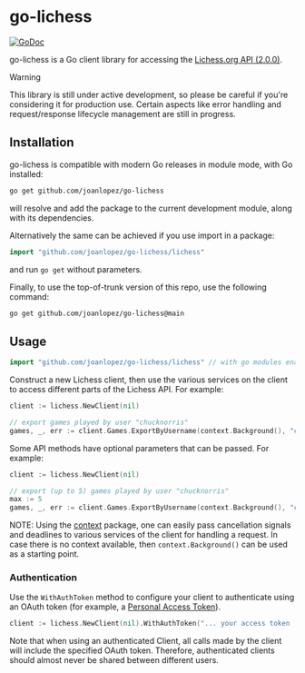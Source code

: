 # go-lichess #

[![GoDoc](https://img.shields.io/static/v1?label=godoc&message=reference&color=blue)](https://pkg.go.dev/github.com/joanlopez/go-lichess/lichess)

go-lichess is a Go client library for accessing the [Lichess.org API (2.0.0)](https://lichess.org/api).

> [!WARNING]
> This library is still under active development, so please be careful if you're considering it for production use.
> Certain aspects like error handling and request/response lifecycle management are still in progress.

## Installation ##

go-lichess is compatible with modern Go releases in module mode, with Go installed:

```bash
go get github.com/joanlopez/go-lichess
```

will resolve and add the package to the current development module, along with its dependencies.

Alternatively the same can be achieved if you use import in a package:

```go
import "github.com/joanlopez/go-lichess/lichess"
```

and run `go get` without parameters.

Finally, to use the top-of-trunk version of this repo, use the following command:

```bash
go get github.com/joanlopez/go-lichess@main
```

## Usage ##

```go
import "github.com/joanlopez/go-lichess/lichess" // with go modules enabled (GO111MODULE=on or outside GOPATH)
```
Construct a new Lichess client, then use the various services on the client to
access different parts of the Lichess API. For example:

```go
client := lichess.NewClient(nil)

// export games played by user "chucknorris"
games, _, err := client.Games.ExportByUsername(context.Background(), "chucknorris", nil)
```

Some API methods have optional parameters that can be passed. For example:

```go
client := lichess.NewClient(nil)

// export (up to 5) games played by user "chucknorris"
max := 5
games, _, err := client.Games.ExportByUsername(context.Background(), "chucknorris", &lichess.ExportByUsernameOptions{Max: &max})
```

NOTE: Using the [context](https://godoc.org/context) package, one can easily
pass cancellation signals and deadlines to various services of the client for
handling a request. In case there is no context available, then `context.Background()`
can be used as a starting point.

### Authentication ###

Use the `WithAuthToken` method to configure your client to authenticate using an
OAuth token (for example, a [Personal Access Token](https://lichess.org/api#section/Introduction/Authentication)).

```go
client := lichess.NewClient(nil).WithAuthToken("... your access token ...")
```

Note that when using an authenticated Client, all calls made by the client will
include the specified OAuth token. Therefore, authenticated clients should
almost never be shared between different users.